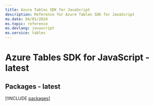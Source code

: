 ```yaml
---
title: Azure Tables SDK for JavaScript
description: Reference for Azure Tables SDK for JavaScript
ms.date: 04/01/2024
ms.topic: reference
ms.devlang: javascript
ms.service: tables
---
```

# Azure Tables SDK for JavaScript - latest
## Packages - latest
[!INCLUDE [packages](tables-index.md)]